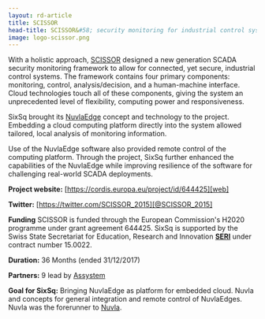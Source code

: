 ```yaml
---
layout: rd-article
title: SCISSOR  
head-title: SCISSOR&#58; security monitoring for industrial control systems
image: logo-scissor.png
---
```


With a holistic approach, [SCISSOR][web] designed a new generation
SCADA security monitoring framework to allow for connected, yet
secure, industrial control systems.  The framework contains four
primary components: monitoring, control, analysis/decision, and a
human-machine interface.  Cloud technologies touch all of these
components, giving the system an unprecedented level of flexibility,
computing power and responsiveness.

SixSq brought its [NuvlaEdge](/platform) concept and technology to the project.  Embedding a cloud computing platform directly into the system allowed tailored, local analysis of monitoring information.

Use of the NuvlaEdge software also provided remote control of the computing platform.  Through the project, SixSq further enhanced the capabilities of the NuvlaEdge while improving resilience of the software for challenging real-world SCADA deployments.

**Project website:** [https://cordis.europa.eu/project/id/644425][web]

**Twitter:** [https://twitter.com/SCISSOR_2015][@SCISSOR_2015]

**Funding** SCISSOR is funded through the European Commission's H2020
  programme under grant agreement 644425. SixSq is supported by the Swiss State Secretariat for Education, Research and Innovation **[SERI][seri]** under contract number 15.0022.

**Duration:** 36 Months (ended 31/12/2017) 

**Partners:** 9 lead by [Assystem][assystem] 

**Goal for SixSq:** Bringing NuvlaEdge as platform for embedded cloud.
  Nuvla and concepts for general integration and remote control
  of NuvlaEdges. Nuvla was the forerunner to [Nuvla](https://nuvla.io/).

[web]: https://cordis.europa.eu/project/id/644425
[assystem]: https://www.assystem.com/en/home.html
[seri]: https://www.sbfi.admin.ch/sbfi/en/home.html
[@SCISSOR_2015]: https://twitter.com/SCISSOR_2015